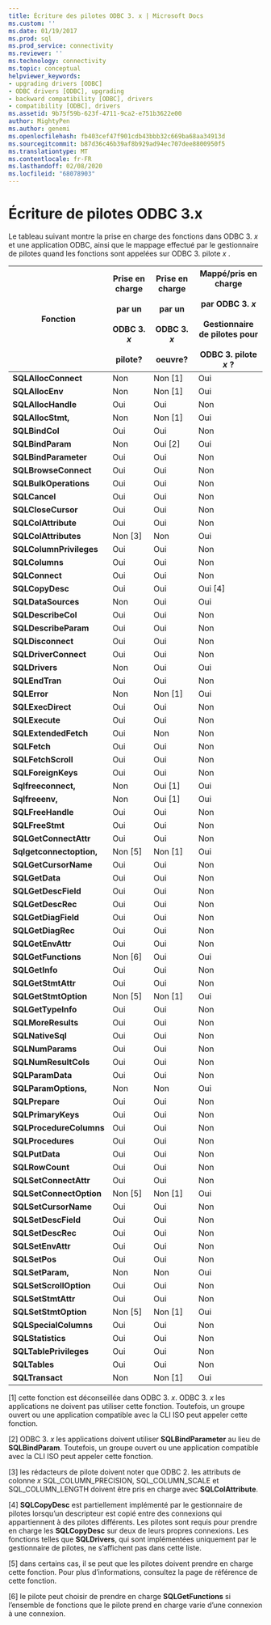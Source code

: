 ```yaml
---
title: Écriture des pilotes ODBC 3. x | Microsoft Docs
ms.custom: ''
ms.date: 01/19/2017
ms.prod: sql
ms.prod_service: connectivity
ms.reviewer: ''
ms.technology: connectivity
ms.topic: conceptual
helpviewer_keywords:
- upgrading drivers [ODBC]
- ODBC drivers [ODBC], upgrading
- backward compatibility [ODBC], drivers
- compatibility [ODBC], drivers
ms.assetid: 9b75f59b-623f-4711-9ca2-e751b3622e00
author: MightyPen
ms.author: genemi
ms.openlocfilehash: fb403cef47f901cdb43bbb32c669ba68aa34913d
ms.sourcegitcommit: b87d36c46b39af8b929ad94ec707dee8800950f5
ms.translationtype: MT
ms.contentlocale: fr-FR
ms.lasthandoff: 02/08/2020
ms.locfileid: "68078903"
---
```

# <a name="writing-odbc-3x-drivers"></a>Écriture de pilotes ODBC 3.x
Le tableau suivant montre la prise en charge des fonctions dans ODBC 3. *x* et une application ODBC, ainsi que le mappage effectué par le gestionnaire de pilotes quand les fonctions sont appelées sur ODBC 3. pilote *x* .  
  
|Fonction|Prise en charge<br /><br /> par un<br /><br /> ODBC 3. *x*<br /><br /> pilote?|Prise en charge<br /><br /> par un<br /><br /> ODBC 3. *x*<br /><br /> oeuvre?|Mappé/pris en charge<br /><br /> par ODBC 3. *x*<br /><br /> Gestionnaire de pilotes pour<br /><br /> ODBC 3. pilote *x* ?|  
|--------------|----------------------------------------------------|---------------------------------------------------------|---------------------------------------------------------------------------------------------|  
|**SQLAllocConnect**|Non|Non [1]|Oui|  
|**SQLAllocEnv**|Non|Non [1]|Oui|  
|**SQLAllocHandle**|Oui|Oui|Non|  
|**SQLAllocStmt,**|Non|Non [1]|Oui|  
|**SQLBindCol**|Oui|Oui|Non|  
|**SQLBindParam**|Non|Oui [2]|Oui|  
|**SQLBindParameter**|Oui|Oui|Non|  
|**SQLBrowseConnect**|Oui|Oui|Non|  
|**SQLBulkOperations**|Oui|Oui|Non|  
|**SQLCancel**|Oui|Oui|Non|  
|**SQLCloseCursor**|Oui|Oui|Non|  
|**SQLColAttribute**|Oui|Oui|Non|  
|**SQLColAttributes**|Non [3]|Non|Oui|  
|**SQLColumnPrivileges**|Oui|Oui|Non|  
|**SQLColumns**|Oui|Oui|Non|  
|**SQLConnect**|Oui|Oui|Non|  
|**SQLCopyDesc**|Oui|Oui|Oui [4]|  
|**SQLDataSources**|Non|Oui|Oui|  
|**SQLDescribeCol**|Oui|Oui|Non|  
|**SQLDescribeParam**|Oui|Oui|Non|  
|**SQLDisconnect**|Oui|Oui|Non|  
|**SQLDriverConnect**|Oui|Oui|Non|  
|**SQLDrivers**|Non|Oui|Oui|  
|**SQLEndTran**|Oui|Oui|Non|  
|**SQLError**|Non|Non [1]|Oui|  
|**SQLExecDirect**|Oui|Oui|Non|  
|**SQLExecute**|Oui|Oui|Non|  
|**SQLExtendedFetch**|Oui|Non|Non|  
|**SQLFetch**|Oui|Oui|Non|  
|**SQLFetchScroll**|Oui|Oui|Non|  
|**SQLForeignKeys**|Oui|Oui|Non|  
|**Sqlfreeconnect,**|Non|Oui [1]|Oui|  
|**Sqlfreeenv,**|Non|Oui [1]|Oui|  
|**SQLFreeHandle**|Oui|Oui|Non|  
|**SQLFreeStmt**|Oui|Oui|Non|  
|**SQLGetConnectAttr**|Oui|Oui|Non|  
|**Sqlgetconnectoption,**|Non [5]|Non [1]|Oui|  
|**SQLGetCursorName**|Oui|Oui|Non|  
|**SQLGetData**|Oui|Oui|Non|  
|**SQLGetDescField**|Oui|Oui|Non|  
|**SQLGetDescRec**|Oui|Oui|Non|  
|**SQLGetDiagField**|Oui|Oui|Non|  
|**SQLGetDiagRec**|Oui|Oui|Non|  
|**SQLGetEnvAttr**|Oui|Oui|Non|  
|**SQLGetFunctions**|Non [6]|Oui|Oui|  
|**SQLGetInfo**|Oui|Oui|Non|  
|**SQLGetStmtAttr**|Oui|Oui|Non|  
|**SQLGetStmtOption**|Non [5]|Non [1]|Oui|  
|**SQLGetTypeInfo**|Oui|Oui|Non|  
|**SQLMoreResults**|Oui|Oui|Non|  
|**SQLNativeSql**|Oui|Oui|Non|  
|**SQLNumParams**|Oui|Oui|Non|  
|**SQLNumResultCols**|Oui|Oui|Non|  
|**SQLParamData**|Oui|Oui|Non|  
|**SQLParamOptions,**|Non|Non|Oui|  
|**SQLPrepare**|Oui|Oui|Non|  
|**SQLPrimaryKeys**|Oui|Oui|Non|  
|**SQLProcedureColumns**|Oui|Oui|Non|  
|**SQLProcedures**|Oui|Oui|Non|  
|**SQLPutData**|Oui|Oui|Non|  
|**SQLRowCount**|Oui|Oui|Non|  
|**SQLSetConnectAttr**|Oui|Oui|Non|  
|**SQLSetConnectOption**|Non [5]|Non [1]|Oui|  
|**SQLSetCursorName**|Oui|Oui|Non|  
|**SQLSetDescField**|Oui|Oui|Non|  
|**SQLSetDescRec**|Oui|Oui|Non|  
|**SQLSetEnvAttr**|Oui|Oui|Non|  
|**SQLSetPos**|Oui|Oui|Non|  
|**SQLSetParam,**|Non|Non|Oui|  
|**SQLSetScrollOption**|Oui|Oui|Non|  
|**SQLSetStmtAttr**|Oui|Oui|Non|  
|**SQLSetStmtOption**|Non [5]|Non [1]|Oui|  
|**SQLSpecialColumns**|Oui|Oui|Non|  
|**SQLStatistics**|Oui|Oui|Non|  
|**SQLTablePrivileges**|Oui|Oui|Non|  
|**SQLTables**|Oui|Oui|Non|  
|**SQLTransact**|Non|Non [1]|Oui|  
  
 [1] cette fonction est déconseillée dans ODBC 3. *x*. ODBC 3. *x* les applications ne doivent pas utiliser cette fonction. Toutefois, un groupe ouvert ou une application compatible avec la CLI ISO peut appeler cette fonction.  
  
 [2] ODBC 3. *x* les applications doivent utiliser **SQLBindParameter** au lieu de **SQLBindParam**. Toutefois, un groupe ouvert ou une application compatible avec la CLI ISO peut appeler cette fonction.  
  
 [3] les rédacteurs de pilote doivent noter que ODBC 2. les attributs de colonne *x* SQL_COLUMN_PRECISION, SQL_COLUMN_SCALE et SQL_COLUMN_LENGTH doivent être pris en charge avec **SQLColAttribute**.  
  
 [4] **SQLCopyDesc** est partiellement implémenté par le gestionnaire de pilotes lorsqu’un descripteur est copié entre des connexions qui appartiennent à des pilotes différents. Les pilotes sont requis pour prendre en charge les **SQLCopyDesc** sur deux de leurs propres connexions. Les fonctions telles que **SQLDrivers**, qui sont implémentées uniquement par le gestionnaire de pilotes, ne s’affichent pas dans cette liste.  
  
 [5] dans certains cas, il se peut que les pilotes doivent prendre en charge cette fonction. Pour plus d’informations, consultez la page de référence de cette fonction.  
  
 [6] le pilote peut choisir de prendre en charge **SQLGetFunctions** si l’ensemble de fonctions que le pilote prend en charge varie d’une connexion à une connexion.

